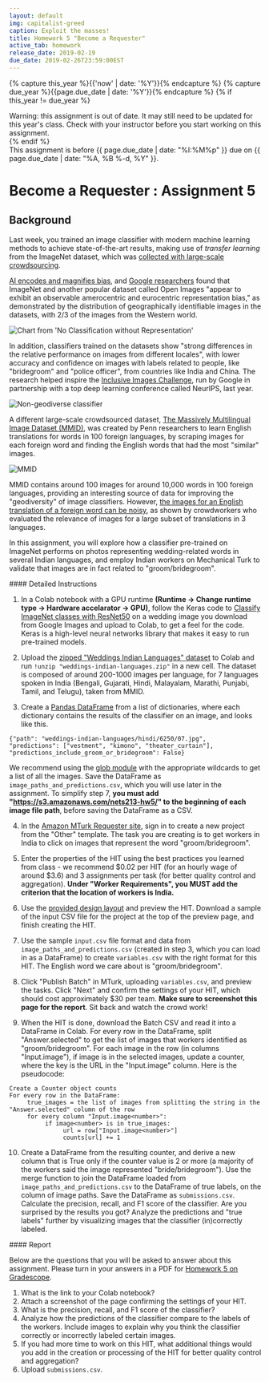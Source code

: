 ```yaml
---
layout: default
img: capitalist-greed
caption: Exploit the masses!
title: Homework 5 "Become a Requester"
active_tab: homework
release_date: 2019-02-19
due_date: 2019-02-26T23:59:00EST
---
```


<!-- Check whether the assignment is up to date -->
{% capture this_year %}{{'now' | date: '%Y'}}{% endcapture %}
{% capture due_year %}{{page.due_date | date: '%Y'}}{% endcapture %}
{% if this_year != due_year %} 
<div class="alert alert-danger">
Warning: this assignment is out of date.  It may still need to be updated for this year's class.  Check with your instructor before you start working on this assignment.
</div>
{% endif %}
<!-- End of check whether the assignment is up to date -->


<div class="alert alert-info">
This assignment is before {{ page.due_date | date: "%I:%M%p" }} due on {{ page.due_date | date: "%A, %B %-d, %Y" }}. 
</div>



Become a Requester<span class="text-muted"> : Assignment 5</span> 
=============================================================
## Background

Last week, you trained an image classifier with modern machine learning methods to achieve state-of-the-art results, making use of _transfer learning_ from the ImageNet dataset, which was [collected with large-scale crowdsourcing](http://image-net.org/tutorials/cvpr2015/crowdsourcing_slides.pdf). 

[AI encodes and magnifies bias](https://www.fast.ai/2019/01/29/five-scary-things/#bias), and [Google researchers](https://ai.google/research/pubs/pub46553) found that ImageNet and another popular dataset called Open Images "appear to exhibit an observable amerocentric and eurocentric representation bias," as demonstrated by the distribution of geographically identifiable images in the datasets, with 2/3 of the images from the Western world.

![Chart from 'No Classification without Representation'](https://www.groundai.com/media/arxiv_projects/161052/imagenet_pie_chart.png.750x0_q75_crop.jpg)

In addition, classifiers trained on the datasets show "strong differences in the relative performance on images from different locales", with lower accuracy and confidence on images with labels related to people, like "bridegroom" and "police officer", from countries like India and China. The research helped inspire the [Inclusive Images Challenge](https://ai.googleblog.com/2018/09/introducing-inclusive-images-competition.html), run by Google in partnership with a top deep learning conference called NeurIPS, last year.

![Non-geodiverse classifier](https://3.bp.blogspot.com/-2kC1S5aFftI/W5BN51YsLlI/AAAAAAAADTQ/zfBOHMA4kfQly_-ePkFrqyAAiWcuLiHEwCLcBGAs/s640/f1.png)

A different large-scale crowdsourced dataset, [The Massively Multilingual Image Dataset (MMID)](http://multilingual-images.org/), was created by Penn researchers to learn English translations for words in 100 foreign languages, by scraping images for each foreign word and finding the English words that had the most "similar" images.

![MMID](https://multilingual-images.org/resources/thumbnail_kucing-top5-cnn.png)

MMID contains around 100 images for around 10,000 words in 100 foreign languages, providing an interesting source of data for improving the "geodiversity" of image classifiers. However, [the images for an English translation of a foreign word can be noisy](http://aclweb.org/anthology/P18-1239), as shown by crowdworkers who evaluated the relevance of images for a large subset of translations in 3 languages.

In this assignment, you will explore how a classifier pre-trained on ImageNet performs on photos representing wedding-related words in several Indian languages, and employ Indian workers on Mechanical Turk to validate that images are in fact related to "groom/bridegroom".

<div class="panel panel-info">
<div class="panel-heading" markdown="1">
#### Detailed Instructions
</div>
<div class="panel-body" markdown="1">

1. In a Colab notebook with a GPU runtime **(Runtime -> Change runtime type -> Hardware accelarator -> GPU)**, follow the Keras code to [Classify ImageNet classes with ResNet50](https://keras.io/applications/#classify-imagenet-classes-with-resnet50) on a wedding image you download from Google Images and upload to Colab, to get a feel for the code. Keras is a high-level neural networks library that makes it easy to run pre-trained models.

2. Upload the [zipped "Weddings Indian Languages" dataset](https://drive.google.com/file/d/1ElHME-VAHg2NUJKQuD5uaQQ-fCgMrWBi/view?usp=sharing) to Colab and run `!unzip "weddings-indian-languages.zip"` in a new cell. The dataset is composed of around 200-1000 images per language, for 7 languages spoken in India (Bengali, Gujarati, Hindi, Malayalam, Marathi, Punjabi, Tamil, and Telugu), taken from MMID.

3. Create a [Pandas DataFrame](https://colab.research.google.com/drive/1aASE_EiwZTT18ktR7uaLMWbMI30QXdk5) from a list of dictionaries, where each dictionary contains the results of the classifier on an image, and looks like this.

```
{"path": "weddings-indian-languages/hindi/6250/07.jpg",
"predictions": ["vestment", "kimono", "theater_curtain"],
"predictions_include_groom_or_bridegroom": False}
```

We recommend using the [glob module](https://docs.python.org/3/library/glob.html) with the appropriate wildcards to get a list of all the images. Save the DataFrame as `image_paths_and_predictions.csv`, which you will use later in the assignment. To simplify step 7, **you must add "https://s3.amazonaws.com/nets213-hw5/" to the beginning of each image file path**, before saving the DataFrame as a CSV.

4. In the [Amazon MTurk Requester site](https://requester.mturk.com/create/projects/new), sign in to create a new project from the "Other" template. The task you are creating is to get workers in India to click on images that represent the word "groom/bridegroom". 

5. Enter the properties of the HIT using the best practices you learned from class - we recommend $0.02 per HIT (for an hourly wage of around $3.6) and 3 assignments per task (for better quality control and aggregation). **Under "Worker Requirements", you MUST add the criterion that the location of workers is India.**

6. Use the [provided design layout](https://drive.google.com/file/d/1PHipJaHMhPPImSk-SJ8JKSdmhOLLgwnA/view?usp=sharing) and preview the HIT. Download a sample of the input CSV file for the project at the top of the preview page, and finish creating the HIT.

7. Use the sample `input.csv` file format and data from `image_paths_and_predictions.csv` (created in step 3, which you can load in as a DataFrame) to create `variables.csv` with the right format for this HIT. The English word we care about is "groom/bridegroom".

8. Click "Publish Batch" in MTurk, uploading `variables.csv`, and preview the tasks. Click "Next" and confirm the settings of your HIT, which should cost approximately $30 per team. **Make sure to screenshot this page for the report**. Sit back and watch the crowd work!

9. When the HIT is done, download the Batch CSV and read it into a DataFrame in Colab. For every row in the DataFrame, split "Answer.selected" to get the list of images that workers identified as "groom/bridegroom". For each image in the row (in columns "Input.image<number>"), if image<number> is in the selected images, update a counter, where the key is the URL in the "Input.image<number>" column. Here is the pseudocode:
  
```
Create a Counter object counts
For every row in the DataFrame:
     true_images = the list of images from splitting the string in the "Answer.selected" column of the row
     for every column "Input.image<number>":
          if image<number> is in true_images:
               url = row["Input.image<number>"]
               counts[url] += 1
```
  
10. Create a DataFrame from the resulting counter, and derive a new column that is True only if the counter value is 2 or more (a majority of the workers said the image represented "bride/bridegroom"). Use the merge function to join the DataFrame loaded from `image_paths_and_predictions.csv` to the DataFrame of true labels, on the column of image paths. Save the DataFrame as `submissions.csv`. Calculate the precision, recall, and F1 score of the classifier. Are you surprised by the results you got? Analyze the predictions and "true labels" further by visualizing images that the classifier (in)correctly labeled.

</div>
</div>

<div class="panel panel-primary" id="questions">
<div class="panel-heading" markdown="1">
#### Report
</div>
<div class="panel-body" markdown="1">

Below are the questions that you will be asked to answer about this assignment. Please turn in your answers in a PDF for [Homework 5 on Gradescope]({{page.submission_link}}).

1. What is the link to your Colab notebook?
2. Attach a screenshot of the page confirming the settings of your HIT.
3. What is the precision, recall, and F1 score of the classifier?
4. Analyze how the predictions of the classifier compare to the labels of the workers. Include images to explain why you think the classifier correctly or incorrectly labeled certain images.
5. If you had more time to work on this HIT, what additional things would you add in the creation or processing of the HIT for better quality control and aggregation?
6. Upload `submissions.csv`.
</div>
</div>
